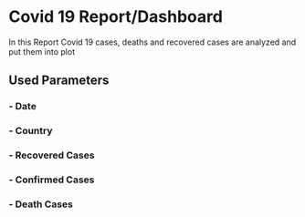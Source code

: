 # Covid 19 Report/Dashboard
In this Report Covid 19 cases, deaths and recovered cases are analyzed and put them into plot
## Used Parameters
### - Date
### - Country
### - Recovered Cases
### - Confirmed Cases
### - Death Cases
